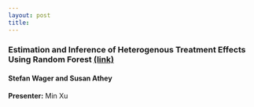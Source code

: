 ```yaml
---
layout: post
title: 
---
```


### Estimation and Inference of Heterogenous Treatment Effects Using Random Forest [(link)](https://arxiv.org/abs/1510.04342)
#### Stefan Wager and Susan Athey

**Presenter:** Min Xu

